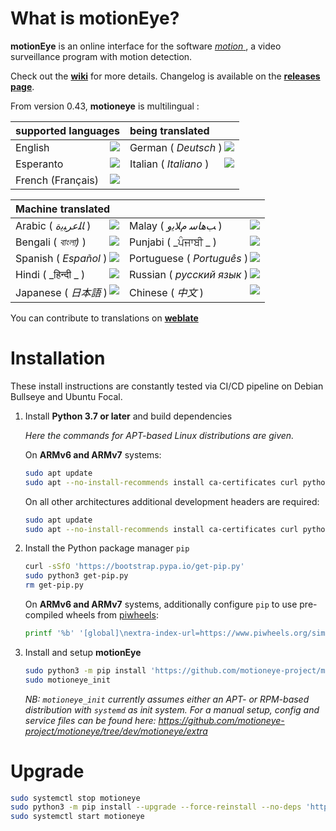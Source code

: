 # What is motionEye?

**motionEye** is an online interface for the software [ _motion_ ](https://motion-project.github.io/), a video surveillance program with motion detection.

Check out the [__wiki__](https://github.com/motioneye-project/motioneye/wiki) for more details. Changelog is available on the [__releases page__](https://github.com/motioneye-project/motioneye/releases).

From version 0.43, **motioneye** is multilingual :

| supported languages| being translated|
| :--- | :--- |
| English            <a href="https://hosted.weblate.org/engage/motioneye-project/en/"><img src="https://hosted.weblate.org/widgets/motioneye-project/en/svg-badge.svg" align=right /></a> | German ( _Deutsch_ )   <a href="https://hosted.weblate.org/engage/motioneye-project/de/"><img src="https://hosted.weblate.org/widgets/motioneye-project/de/svg-badge.svg" align=right /></a> |
| Esperanto          <a href="https://hosted.weblate.org/engage/motioneye-project/eo/"><img src="https://hosted.weblate.org/widgets/motioneye-project/eo/svg-badge.svg" align=right /></a> | Italian ( _Italiano_ ) <a href="https://hosted.weblate.org/engage/motioneye-project/it/"><img src="https://hosted.weblate.org/widgets/motioneye-project/it/svg-badge.svg" align=right /></a> |
| French (Français)  <a href="https://hosted.weblate.org/engage/motioneye-project/fr/"><img src="https://hosted.weblate.org/widgets/motioneye-project/fr/svg-badge.svg" align=right /></a> |


| Machine translated | |
| :--- | :--- |
| Arabic ( _ﺎﻠﻋﺮﺒﻳﺓ_ )    <a href="https://hosted.weblate.org/engage/motioneye-project/ar/"><img src="https://hosted.weblate.org/widgets/motioneye-project/ar/svg-badge.svg" align=right /></a> | Malay ( _ﺐﻫﺎﺳ ﻡﻼﻳﻭ_ )      <a href="https://hosted.weblate.org/engage/motioneye-project/ms/"><img src="https://hosted.weblate.org/widgets/motioneye-project/ms/svg-badge.svg" align=right /></a> |
| Bengali ( _বাংলা)_ )    <a href="https://hosted.weblate.org/engage/motioneye-project/bn/"><img src="https://hosted.weblate.org/widgets/motioneye-project/bn/svg-badge.svg" align=right /></a> | Punjabi ( _ਪੰਜਾਬੀ _ )        <a href="https://hosted.weblate.org/engage/motioneye-project/pa/"><img src="https://hosted.weblate.org/widgets/motioneye-project/pa/svg-badge.svg" align=right /></a> |
| Spanish ( _Español_ ) <a href="https://hosted.weblate.org/engage/motioneye-project/es/"><img src="https://hosted.weblate.org/widgets/motioneye-project/es/svg-badge.svg" align=right /></a> | Portuguese ( _Português_ ) <a href="https://hosted.weblate.org/engage/motioneye-project/pt/"><img src="https://hosted.weblate.org/widgets/motioneye-project/pt/svg-badge.svg" align=right /></a> |
| Hindi ( _हिन्दी _ )      <a href="https://hosted.weblate.org/engage/motioneye-project/hi/"><img src="https://hosted.weblate.org/widgets/motioneye-project/hi/svg-badge.svg" align=right /></a> | Russian ( _русский язык_ ) <a href="https://hosted.weblate.org/engage/motioneye-project/ru/"><img src="https://hosted.weblate.org/widgets/motioneye-project/ru/svg-badge.svg" align=right /></a> |
| Japanese ( _日本語_ )  <a href="https://hosted.weblate.org/engage/motioneye-project/ja/"><img src="https://hosted.weblate.org/widgets/motioneye-project/ja/svg-badge.svg" align=right /></a> | Chinese ( _中文_ )          <a href="https://hosted.weblate.org/engage/motioneye-project/zh/"><img src="https://hosted.weblate.org/widgets/motioneye-project/zh/svg-badge.svg" align=right /></a> |


You can contribute to translations on [__weblate__](https://hosted.weblate.org/projects/motioneye-project)

# Installation

These install instructions are constantly tested via CI/CD pipeline on Debian Bullseye and Ubuntu Focal.

1. Install **Python 3.7 or later** and build dependencies

    _Here the commands for APT-based Linux distributions are given._

    On **ARMv6 and ARMv7** systems:
    ```sh
    sudo apt update
    sudo apt --no-install-recommends install ca-certificates curl python3 python3-distutils
    ```

    On all other architectures additional development headers are required:
    ```sh
    sudo apt update
    sudo apt --no-install-recommends install ca-certificates curl python3 python3-dev libcurl4-openssl-dev gcc libssl-dev
    ```

2. Install the Python package manager `pip`
    ```sh
    curl -sSfO 'https://bootstrap.pypa.io/get-pip.py'
    sudo python3 get-pip.py
    rm get-pip.py
    ```

    On **ARMv6 and ARMv7** systems, additionally configure `pip` to use pre-compiled wheels from [piwheels](https://piwheels.org/):
    ```sh
    printf '%b' '[global]\nextra-index-url=https://www.piwheels.org/simple/\n' | sudo tee /etc/pip.conf > /dev/null
    ```

3. Install and setup **motionEye**
    ```sh
    sudo python3 -m pip install 'https://github.com/motioneye-project/motioneye/archive/dev.tar.gz'
    sudo motioneye_init
    ```
    _NB: `motioneye_init` currently assumes either an APT- or RPM-based distribution with `systemd` as init system. For a manual setup, config and service files can be found here: <https://github.com/motioneye-project/motioneye/tree/dev/motioneye/extra>_

# Upgrade

```sh
sudo systemctl stop motioneye
sudo python3 -m pip install --upgrade --force-reinstall --no-deps 'https://github.com/motioneye-project/motioneye/archive/dev.tar.gz'
sudo systemctl start motioneye
```
